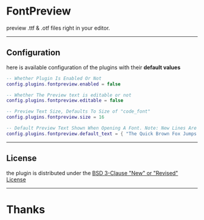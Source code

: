 # FontPreview
preview .ttf & .otf files right in your editor.

---
## Configuration

here is available configuration of the plugins with their **default values**
```lua
-- Whether Plugin Is Enabled Or Not
config.plugins.fontpreview.enabled = false

-- Whether The Preview text is editable or not
config.plugins.fontpreview.editable = false

-- Preview Text Size, Defaults To Size of "code_font"
config.plugins.fontpreview.size = 16

-- Default Preview Text Shown When Opening A Font. Note: New Lines Are Just New Elements In The Array, No '\n' is needed
config.plugins.fontpreview.default_text = { "The Quick Brown Fox Jumps Over The Lazy Dog!" }
```

---
## License
the plugin is distributed under the [BSD 3-Clause "New" or "Revised" License](../LICENSE)

---
# Thanks
